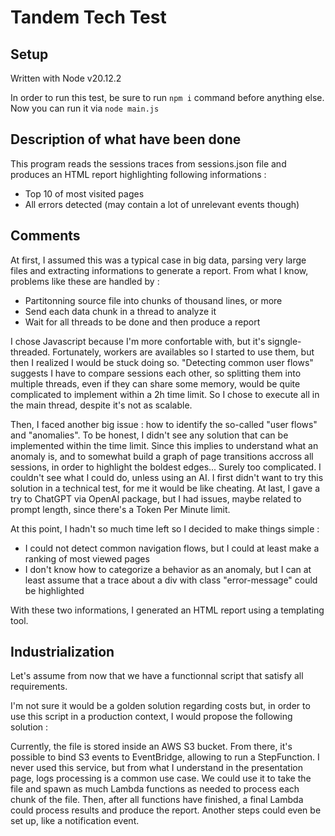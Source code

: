 # Tandem Tech Test

## Setup

Written with Node v20.12.2

In order to run this test, be sure to run `npm i` command before anything else. Now you can run it via `node main.js`

## Description of what have been done

This program reads the sessions traces from sessions.json file and produces an HTML report highlighting following informations :

- Top 10 of most visited pages
- All errors detected (may contain a lot of unrelevant events though)

## Comments

At first, I assumed this was a typical case in big data, parsing very large files and extracting informations to generate a report. From what I know, problems like these are handled by :

- Partitonning source file into chunks of thousand lines, or more
- Send each data chunk in a thread to analyze it
- Wait for all threads to be done and then produce a report

I chose Javascript because I'm more confortable with, but it's signgle-threaded. Fortunately, workers are availables so I started to use them, but then I realized I would be stuck doing so. "Detecting common user flows" suggests I have to compare sessions each other, so splitting them into multiple threads, even if they can share some memory, would be quite complicated to implement within a 2h time limit. So I chose to execute all in the main thread, despite it's not as scalable.

Then, I faced another big issue : how to identify the so-called "user flows" and "anomalies". To be honest, I didn't see any solution that can be implemented within the time limit. Since this implies to understand what an anomaly is, and to somewhat build a graph of page transitions accross all sessions, in order to highlight the boldest edges... Surely too complicated. I couldn't see what I could do, unless using an AI. I first didn't want to try this solution in a technical test, for me it would be like cheating. At last, I gave a try to ChatGPT via OpenAI package, but I had issues, maybe related to prompt length, since there's a Token Per Minute limit.

At this point, I hadn't so much time left so I decided to make things simple :

- I could not detect common navigation flows, but I could at least make a ranking of most viewed pages
- I don't know how to categorize a behavior as an anomaly, but I can at least assume that a trace about a div with class "error-message" could be highlighted

With these two informations, I generated an HTML report using a templating tool.

## Industrialization

Let's assume from now that we have a functionnal script that satisfy all requirements.

I'm not sure it would be a golden solution regarding costs but, in order to use this script in a production context, I would propose the following solution :

Currently, the file is stored inside an AWS S3 bucket. From there, it's possible to bind S3 events to EventBridge, allowing to run a StepFunction. I never used this service, but from what I understand in the presentation page, logs processing is a common use case. We could use it to take the file and spawn as much Lambda functions as needed to process each chunk of the file. Then, after all functions have finished, a final Lambda could process results and produce the report. Another steps could even be set up, like a notification event.
